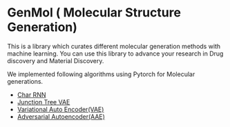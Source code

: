 # GenMol ( Molecular Structure Generation)
This is a library which curates different molecular generation methods with machine learning. You can use this library to advance your research in Drug discovery and Material Discovery.

We implemented following algorithms using Pytorch for Molecular generations.
<ul>
<li><a href="https://blog.bayeslabs.co/2019/07/04/Generating-Molecules-using-Char-RNN-in-Pytorch.html">Char RNN</a></li>

<li><a href="https://blog.bayeslabs.co/2019/06/27/Generating-molecules-using-Junction-Tree-VAE-using-PyTorch.html">Junction Tree VAE</a></li>

<li><a href="https://blog.bayeslabs.co/2019/06/04/All-you-need-to-know-about-Vae-(Part-1).html">Variational Auto Encoder(VAE)</a></li>

<li><a href="https://blog.bayeslabs.co/2019/06/08/Adversarial-Autoencoder.html">Adversarial Autoencoder(AAE)</a></li>
</ul>
